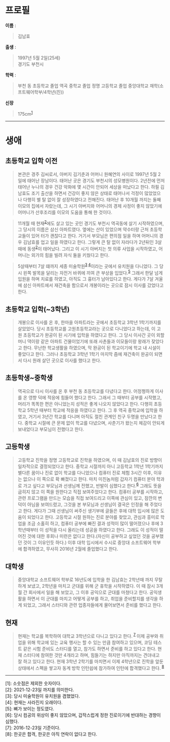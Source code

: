 # 프로필 
**이름** :  
>김남효

**출생** :  
>1997년 5월 2일(25세)  
>경기도 부천시

**학력** :  
>부천 동 초등학교 졸업
>역곡 중학교 졸업
>정명 고등학교 졸업
>중앙대학교 재학(소프트웨어학부/4학년(진))  

**신장**
>175cm<sup>[1](#footnote_1)</sup>

---
# 생애  
## 초등학교 입학 이전  
>본관은 경주 김씨로서, 아버지 김기춘과 어머니 원혜연의 사이로 1997년 5월 2일에 태어난 장남이다. 태어난 곳은 경기도 부천시의 성모병원이다. 2년전에 먼저 태어난 누나의 경우 건강 악화에 몇 시간이 안되어 세상을 떠났다고 한다. 하필 김남효도 조기 출산을 하면서 건강이 좋지 않은 상태로 태어나서 걱정이 많았었으나 다행히 별 탈 없이 잘 성장하였다고 전해진다. 태어난 후 10개월 까지는 둘째 이모의 집에서 자랐는데, 그 시기 아버지와 어머니의 경제 사정이 좋지 않았기에 어머니가 산후조리를 이모의 도움을 통해 한 것이다.  
  
>11개월 때 현재<sup>[2](#footnote_2)</sup>에도 살고 있는 곳인 경기도 부천시 역곡동에 살기 시작하였으며, 그 당시의 이름은 삼신 아파트였다. 옆에는 산이 있었으며 약수터랑 근처 초등학교들이 있어 터가 괜찮다고 한다. 거기서 부모님은 편의점 일을 하며 어머니의 경우 김남효를 업고 일을 하였다고 한다. 그렇게 큰 탈 없이 자라다가 2년뒤인 3살때에 동생<sup>[2](#footnote_2)</sup>이 태어났다. 그리고 이 시기 아버지는 첫 의류 사업을 시작하였고, 어머니는 외가의 힘을 빌려 자식 둘을 키웠다고 한다.  

>5살때부터 7살 떄까지 세종 미술학원<sup>[3](#footnote_3) </sup><sup>[4](#footnote_4)</sup>이라는 곳에서 유치원을 다니었다. 그 당시 왼쪽 발목을 달리는 자전거 바퀴에 끼여 큰 부상을 입었다.<sup>[5](#footnote_5)</sup> 그래서 한달 넘게 입원을 하며 치료를 하였고, 아직도 그 흉터가 남아있다고 한다. 게다가 7살 겨울에 삼신 아파트에서 재건축을 함으로서 개봉이라는 곳으로 잠시 이사를 갔었다고 한다.  

## 초등학교 입학(~3학년)  
>개봉으로 이사를 온 후, 한마을 아파트라는 곳에서 초등학교 3학년 1학기까지를 살았었다. 당시 초등학교를 고원초등학교라는 곳으로 다니었다고 하는데, 이 고원 초등학교가 완공이 된 시기에 입학을 하였다고 한다. 그 당시 이사간 곳이 외할머니 댁이랑 같은 아파트 건물이었기에 또래 사촌들과 이모들이랑 왕래가 잦았다고 한다. 무난한 학교생활을 하였으며, 막 완공이 된 학교이기에 학교 내 시설이 좋았다고 한다. 그러나 초등학교 3학년 1학기 마지막 즘에 재건축이 완공이 되면서 다시 원래 살던 곳으로 이사를 했다고 한다.

## 초등학생~중학생  
>역곡으로 다시 이사를 온 후 부천 동 초등학교를 다녔다고 한다. 어정쩡하게 이사를 온 영향 덕에 적응에 힘들어 했다고 한다. 그래서 그 때부터 공부를 시작했고, 머리가 똑똑한 편은 아니었는지 성적은 좋게 나오지 않았다고 한다. 다행히 초등학교 5학년 때부터 학교에 적응을 하였다고 한다. 그 후 역곡 중학교에 입학을 하였고, 거기서 3년간 학교를 다니며 아직도 절친 관계인 친구 두명을 만났다고 한다. 중학교 시절에 큰 문제 없이 학교를 다녔으며, 사춘기가 왔는지 체감이 안되게 보내었다고 부모님이 전했다고 한다.  

## 고등학생  
>고등학교 진학을 정명 고등학교로 진학을 하였으며, 이 때 김남효의 진로 방향이 일차적으로 결정되었다고 한다. 중학교 시절까지 아니 고등학교 1학년 1학기까지 별다른 꿈이나 진로 없이 학교를 다니었으나 컴퓨터 진로 체험 3시간 이후, 이유는 없으나 이 쪽으로 확 빠졌다고 한다. 마치 미친놈처럼 갑자기 컴퓨터 분야 학과로 가고 싶다고 부모님과 선생님께 전했고, 반발이 심했다고 한다.<sup>[6](#footnote_6)</sup> 그래도 뜻을 굽히지 않고 이 쪽을 원한다고 직접 보여주었다고 한다. 컴퓨터 공부를 시작하고, 관련 프로그램을 만드는 모습을 직접 보여드리고 이쪽에 관심이 있고, 잠깐의 변덕이 아님을 보여드렸고, 그것을 본 부모님과 선생님이 결국은 인정을 해 주었다고 한다. 게다가 그때 선생님이 써주신 생기부에 글들은 후에 대학 입시에 많은 도움이 되었다고 한다. 고등학교 시절 원하는 진로 분야를 찾았고, 관심과 흥미로 학업을 조금 소홀히 하고, 컴퓨터 공부에 빠진 결과 성적이 많이 떨어졌으나 후에 3학년때부터 이 성적을 다시 올리는데 성공을 하였다고 한다. 그래도 이 성적이 떨어진 것에 대한 후회나 미련은 없다고 한다.(자신이 공부하고 싶었던 것을 공부했던 것이 그 이유인듯 하다.) 이후 대학 입시에서 수시로 중앙대 소프트웨어 학부에 합격하였고, 무사히 2016년 2월에 졸업했다고 한다.

## 대학생  
>중앙대학교 소프트웨어 학부로 16년도에 입학을 한 김남효는 2학년때 까지 무탈하게 보냈고, 2학년을 마치고 군대를 위해 군 휴학을 시작하였다. 이 때 잠시 3개월 간 회사에서 일을 해 보았고, 그 이후 공익으로 군대를 마쳤다고 한다. 공익생활을 하면서 이 군대를 마치고 어떻게 공부를 하고, 취업을 준비할지를 생각을 하게 되었고, 그래서 스터디와 관련 업종자들에게 물어보면서 준비를 했다고 한다.  

## 현재
>현재는 학교를 복학하여 대학교 3학년으로 다니고 있다고 한다.<sup> [7](#footnote_7) </sup> 이제 공부와 취업을 위해 학교에 있는 교육 행사는 할 수 있는 만큼 참여하고 있으며, 코딩 테스트 같은 시험 준비도 스터디를 열고, 참가도 하면서 준비를 하고 있다고 한다. 현재 스터디에 참여한 것만 4개라고 하며, 힘들기는 하지만 아직까지는 견뎌내고 잘 하고 있다고 한다. 현재 3학년 2학기를 마치면서 이제 4학년으로 진학을 앞둔 상태에서 스펙을 쌓고자 동계 방학 인턴쉽에 참가하여 인턴에 합격했다고 한다.<sup> [8](#footnote_8) </sup> 


---
<a name="footnote_1">[1]</a>: 소숫점은 제외한 숫자이다.  
<a name="footnote_2">[2]</a>: 2021-12-23일 까지를 의미한다.  
<a name="footnote_3">[3]</a>: 당시 미술학원이 유치원을 겸했었다.  
<a name="footnote_4">[4]</a>: 현재는 사라진지 오래이다.  
<a name="footnote_5">[5]</a>: 뼈가 보이는 정도였다.  
<a name="footnote_6">[6]</a>: 당시 컴공의 위상이 좋지 않았으며, 갑작스럽게 정한 진로이기에 반대하는 경향이 심했다.  
<a name="footnote_7">[7]</a>: 2016-12-23일 기준이다.  
<a name="footnote_8">[8]</a>: 한곳은 합격, 한곳은 아직 연락이 없다고 한다.  









